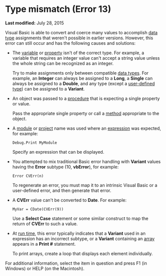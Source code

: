 
# Type mismatch (Error 13)

 **Last modified:** July 28, 2015

Visual Basic is able to convert and coerce many values to accomplish  [data type](b8bdf64f-5920-1ae9-16d0-b26d09524a30.md) assignments that weren't possible in earlier versions. However, this error can still occur and has the following causes and solutions:




- The  [variable](b8bdf64f-5920-1ae9-16d0-b26d09524a30.md) or [property](b8bdf64f-5920-1ae9-16d0-b26d09524a30.md) isn't of the correct type. For example, a variable that requires an integer value can't accept a string value unless the whole string can be recognized as an integer.
    
    Try to make assignments only between compatible  [data types](b8bdf64f-5920-1ae9-16d0-b26d09524a30.md). For example, an  **Integer** can always be assigned to a **Long**, a  **Single** can always be assigned to a **Double**, and any type (except a  [user-defined type](b8bdf64f-5920-1ae9-16d0-b26d09524a30.md)) can be assigned to a  **Variant**.
    
- An object was passed to a  [procedure](b8bdf64f-5920-1ae9-16d0-b26d09524a30.md) that is expecting a single property or value.
    
    Pass the appropriate single property or call a  [method](b8bdf64f-5920-1ae9-16d0-b26d09524a30.md) appropriate to the object.
    
- A  [module](b8bdf64f-5920-1ae9-16d0-b26d09524a30.md) or [project](b8bdf64f-5920-1ae9-16d0-b26d09524a30.md) name was used where an [expression](b8bdf64f-5920-1ae9-16d0-b26d09524a30.md) was expected, for example:
    
  ```
  Debug.Print MyModule 

  ```


    Specify an expression that can be displayed.
    
- You attempted to mix traditional Basic error handling with  **Variant** values having the **Error** subtype (10, **vbError**), for example:
    
  ```
  Error CVErr(n) 

  ```


     To regenerate an error, you must map it to an intrinsic Visual Basic or a user-defined error, and then generate that error.
    
- A  **CVErr** value can't be converted to **Date**. For example:
    
  ```
  MyVar = CDate(CVErr(9)) 

  ```


     Use a **Select Case** statement or some similar construct to map the return of **CVErr** to such a value.
    
- At  [run time](b8bdf64f-5920-1ae9-16d0-b26d09524a30.md), this error typically indicates that a  **Variant** used in an expression has an incorrect subtype, or a **Variant** containing an [array](b8bdf64f-5920-1ae9-16d0-b26d09524a30.md) appears in a **Print #** statement.
    
    To print arrays, create a loop that displays each element individually.
    

For additional information, select the item in question and press F1 (in Windows) or HELP (on the Macintosh).
